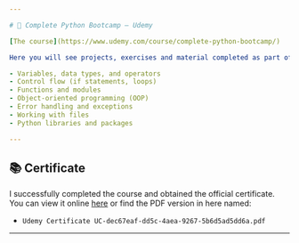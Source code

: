 ```yaml
---

# 🐍 Complete Python Bootcamp – Udemy

[The course](https://www.udemy.com/course/complete-python-bootcamp/)

Here you will see projects, exercises and material completed as part of the **Complete Python Bootcamp** course on Udemy. Throughout the course, I have covered topics ranging from Python basics to advanced concepts, including:

- Variables, data types, and operators
- Control flow (if statements, loops)
- Functions and modules
- Object-oriented programming (OOP)
- Error handling and exceptions
- Working with files
- Python libraries and packages

---
```


## 📚 Certificate

I successfully completed the course and obtained the official certificate. You can view it online [here](https://www.udemy.com/certificate/UC-dec67eaf-dd5c-4aea-9267-5b6d5ad5dd6a/) or find the PDF version in here named:

- `Udemy Certificate UC-dec67eaf-dd5c-4aea-9267-5b6d5ad5dd6a.pdf`

---
